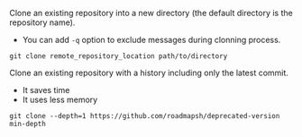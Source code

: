 Clone an existing repository into a new directory (the default directory is the repository name).
- You can add `-q` option to exclude messages during clonning process.

```
git clone remote_repository_location path/to/directory
```

Clone an existing repository with a history including only the latest commit.
- It saves time
- It uses less memory

```
git clone --depth=1 https://github.com/roadmapsh/deprecated-version min-depth
```
